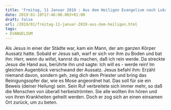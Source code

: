 ```yaml
---
title: 'Freitag, 11 Januar 2019 : Aus dem Heiligen Evangelium nach Lukas - Lk 5,12-16.'
date: 2019-01-10T17:46:00.003+01:00
draft: false
url: /2019/01/freitag-11-januar-2019-aus-dem-heiligen.html
tags: 
- EVANGELIUM
---
```


Als Jesus in einer der Städte war, kam ein Mann, der am ganzen Körper Aussatz hatte. Sobald er Jesus sah, warf er sich vor ihm zu Boden und bat ihn: Herr, wenn du willst, kannst du machen, daß ich rein werde. Da streckte Jesus die Hand aus, berührte ihn und sagte: Ich will es - werde rein! Im gleichen Augenblick verschwand der Aussatz. Jesus befahl ihm: Erzähl niemand davon, sondern geh, zeig dich dem Priester und bring das Reinigungsopfer dar, wie es Mose angeordnet hat. Das soll für sie ein Beweis (deiner Heilung) sein. Sein Ruf verbreitete sich immer mehr, so daß die Menschen von überall herbeiströmten. Sie alle wollten ihn hören und von ihren Krankheiten geheilt werden. Doch er zog sich an einen einsamen Ort zurück, um zu beten.